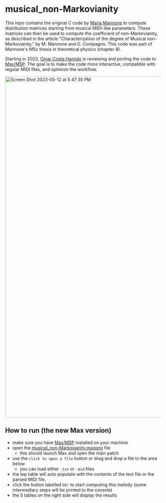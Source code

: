 # musical_non-Markovianity

This repo contains the original C code by [Maria Mannone](http://mariamannone.com/) to compute distribution matrices starting from musical MIDI-like parameters. These matrices can then be used to compute the coefficient of non-Markovianity, as described in the article "Characterization of the degree of Musical non-Markovianity," by M. Mannone and G. Compagno. This code was part of Mannone's MSc thesis in theoretical physics (chapter 8).

Starting in 2023, [Omar Costa Hamido](https://omarcostahamido.com) is reviewing and porting the code to [Max/MSP](https://cycling74.com). The goal is to make the code more interactive, compatible with regular MIDI files, and optimize the workflow.

<img width="1102" alt="Screen Shot 2023-05-12 at 5 47 35 PM" src="https://github.com/omarcostahamido/musical_non-Markovianity/assets/18335360/7053ed65-082b-49e0-bef5-19d05e45e47b">

## How to run (the new Max version)

- make sure you have [Max/MSP](https://cycling74.com) installed on your machine
- open the [musical_non-Markovianity.maxproj](/musical_non-Markovianity/musical_non-Markovianity.maxproj) file
  - this should launch Max and open the main patch
- use the `click to open a file` button or drag and drop a file to the area below
  - you can load either `.txt` or `.mid` files
- the top table will auto populate with the contents of the text file or the parsed MIDI file.
- click the button labelled `GO!` to start computing this melody (some intermediary steps will be printed to the console)
- the 5 tables on the right side will display the results